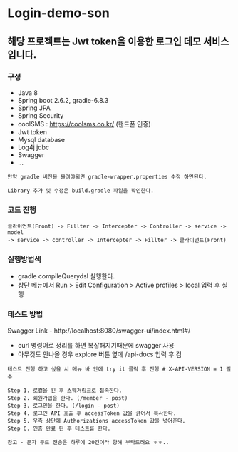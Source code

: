 # Login-demo-son

## 해당 프로젝트는 Jwt token을 이용한 로그인 데모 서비스입니다.

### 구성
- Java 8
- Spring boot 2.6.2, gradle-6.8.3
- Spring JPA
- Spring Security
- coolSMS : https://coolsms.co.kr/ (핸드폰 인증)
- Jwt token
- Mysql database
- Log4j jdbc
- Swagger
- ...

```
만약 gradle 버전을 올려야되면 gradle-wrapper.properties 수정 하면된다.

Library 추가 및 수정은 build.gradle 파일을 확인한다. 
```

### 코드 진행
```
클라이언트(Front) -> Fillter -> Intercepter -> Controller -> service -> model
-> service -> controller -> Intercepter -> Fillter -> 클라이언트(Front)   
```

### 실행방법색

- gradle compileQuerydsl 실행한다.
- 상단 메뉴에서 Run > Edit Configuration > Active profiles > local 입력 후 실행

### 테스트 방법

Swagger Link - http://localhost:8080/swagger-ui/index.html#/
- curl 명령어로 정리를 하면 복잡해지기때문에 swagger 사용
- 아무것도 안나올 경우 explore 버튼 옆에 /api-docs 입력 후 검
```
테스트 진행 하고 싶을 시 메뉴 바 안에 try it 클릭 후 진행 # X-API-VERSION = 1 필수

Step 1. 로컬을 킨 후 스웨거링크로 접속한다.
Step 2. 회원가입을 한다. (/member - post) 
Step 3. 로그인을 한다. (/login - post)
Step 4. 로그인 API 호출 후 accessToken 값을 긁어서 복사한다.
Step 5. 우측 상단에 Authorizations accessToken 값을 넣어준다.
Step 6. 인증 완료 된 후 테스트를 한다.

참고 - 문자 무료 전송은 하루에 20건이라 양해 부탁드려요 ㅎㅎ.. 
```


